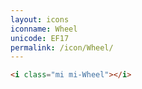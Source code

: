 ```yaml
---
layout: icons
iconname: Wheel
unicode: EF17
permalink: /icon/Wheel/
---
```


``` html
<i class="mi mi-Wheel"></i>
```
